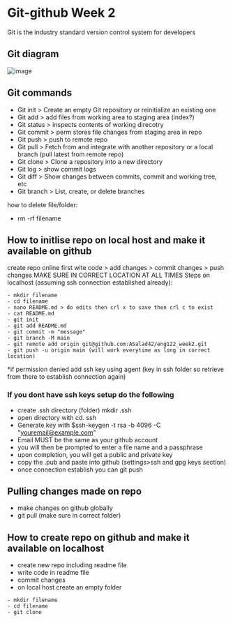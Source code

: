# Git-github Week 2
Git is the industry standard version control system for developers 

## Git diagram 
![image](https://user-images.githubusercontent.com/104793540/182138775-002d35d4-f184-4f3d-881b-1ca198527334.png)


## Git commands 

- Git init > Create an empty Git repository or reinitialize an existing one
- Git add > add files from working area to staging area (index?)
- Git status > inspects contents of working direcotry 
- Git commit > perm stores file changes from staging area in repo 
- Git push > push to remote repo 
- Git pull > Fetch from and integrate with another repository or a local branch (pull latest from remote repo)
- Git clone >  Clone a repository into a new directory
- Git log > show commit logs 
- Git diff >  Show changes between commits, commit and working tree, etc
- Git branch >  List, create, or delete branches

how to delete file/folder:
- rm -rf filename

## How to initlise repo on local host and make it available on github 
create repo online first
wite code > add changes > commit changes > push changes 
MAKE SURE IN CORRECT LOCATION AT ALL TIMES
Steps on localhost (assuming ssh connection established already):
````
- mkdir filename
- cd filename 
- nano README.md > do edits then crl x to save then crl c to exist 
- cat README.md 
- git init 
- git add README.md
- git commit -m "message"
- git branch -M main
- git remote add origin git@github.com:ASalad42/eng122_week2.git
- git push -u origin main (will work everytime as long in correct location)
````
*if permission denied add ssh key using agent (key in ssh folder so retrieve from there to establish connection again)

### If you dont have ssh keys setup do the following 
- create .ssh directory (folder) mkdir .ssh
- open directory with cd. ssh
- Generate key with $ssh-keygen -t rsa -b 4096 -C "youremail@example.com"
- Email MUST be the same as your github account
- you will then be prompted to enter a file name and a passphrase
- upon completion, you will get a public and private key
- copy the .pub and paste into github (settings>ssh and gpg keys section)
- once connection establish you can git push 


## Pulling changes made on repo 
- make changes on github globally 
- git pull (make sure in correct folder)

## How to create repo on github and make it available on localhost
- create new repo including readme file 
- write code in readme file 
- commit changes 
- on local host create an empty folder 
````
- mkdir filename
- cd filename
- git clone 
````
